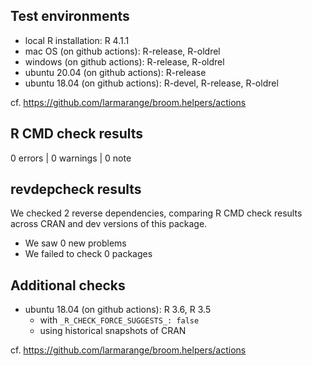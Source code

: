 ## Test environments

* local R installation: R 4.1.1
* mac OS (on github actions): R-release, R-oldrel
* windows (on github actions): R-release, R-oldrel
* ubuntu 20.04 (on github actions): R-release
* ubuntu 18.04 (on github actions): R-devel, R-release, R-oldrel

cf. https://github.com/larmarange/broom.helpers/actions

## R CMD check results

0 errors | 0 warnings | 0 note

## revdepcheck results

We checked 2 reverse dependencies, comparing R CMD check results across CRAN and dev versions of this package.

 * We saw 0 new problems
 * We failed to check 0 packages

## Additional checks

* ubuntu 18.04 (on github actions): R 3.6, R 3.5
    - with `_R_CHECK_FORCE_SUGGESTS_: false`
    - using historical snapshots of CRAN

cf. https://github.com/larmarange/broom.helpers/actions
